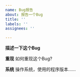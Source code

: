 ```yaml
---
name: Bug报告
about: 报告一个Bug
title: ''
labels: ''
assignees: ''

---
```


**描述一下这个Bug**

**重现**
如何重现这个Bug?

**系统**
操作系统，使用的程序版本……

